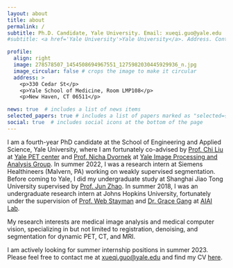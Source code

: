 ```yaml
---
layout: about
title: about
permalink: /
subtitle: Ph.D. Candidate, Yale University. Email: xueqi.guo@yale.edu
#subtitle: <a href='Yale University'>Yale University</a>. Address. Contacts. Moto. Etc.

profile:
  align: right
  image: 278578507_1454508694967551_1275982030445929936_n.jpg
  image_circular: false # crops the image to make it circular
  address: >
    <p>330 Cedar St</p>
    <p>Yale School of Medicine, Room LMP108</p>
    <p>New Haven, CT 06511</p>

news: true  # includes a list of news items
selected_papers: true # includes a list of papers marked as "selected={true}"
social: true  # includes social icons at the bottom of the page
---
```

I am a fourth-year PhD candidate at the School of Engineering and Applied Science, Yale University, where I am fortunately co-advised by [Prof. Chi Liu](https://seas.yale.edu/faculty-research/faculty-directory/chi-liu) at [Yale PET center](https://medicine.yale.edu/pet/) and [Prof. Nicha Dvornek](http://www.hellonicha.com/) at [Yale Image Processing and Analysis Group](https://medicine.yale.edu/bioimaging/ipa/people/). In summer 2022, I was a research intern at Siemens Healthineers (Malvern, PA) working on weakly supervised segmentation. Before coming to Yale, I did my undergraduate study at Shanghai Jiao Tong University supervised by [Prof. Jun Zhao](https://bme.sjtu.edu.cn/En/FacultyDetail/76). In summer 2018, I was an undergraduate research intern at Johns Hopkins University, fortunately under the supervision of [Prof. Web Stayman](https://www.bme.jhu.edu/people/faculty/j-webster-stayman/) and [Dr. Grace Gang](https://engineering.jhu.edu/faculty/grace-gang/) at [AIAI Lab](https://aiai.jhu.edu/). 

My research interests are medical image analysis and medical computer vision, specializing in but not limited to registration, denoising, and segmentation for dynamic PET, CT, and MRI.

I am actively looking for summer internship positions in summer 2023. Please feel free to contact me at xueqi.guo@yale.edu and find my CV [here](#).
